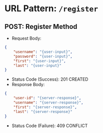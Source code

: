 # URL Pattern: `/register`
## POST: Register Method
- Request Body:
```json
{
    "username": "{user-input}",
    "password": "{user-input}",
    "first": "{user-input}",
    "last": "{user-input}"
}
```
- Status Code (Success): 201 CREATED
- Response Body:
```json
{
    "user-id": "{server-response}",
    "username": "{server-response}",
    "first": "{server-response}",
    "last": "{server-response}"
}
```
- Status Code (Failure): 409 CONFLICT
